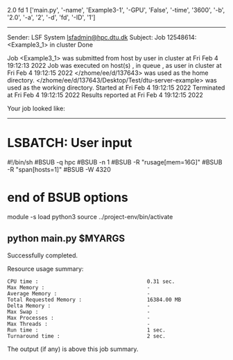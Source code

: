 2.0 fd 1
['main.py', '-name', 'Example3-1', '-GPU', 'False', '-time', '3600', '-b', '2.0', '-a', '2', '-d', 'fd', '-ID', '1']

------------------------------------------------------------
Sender: LSF System <lsfadmin@hpc.dtu.dk>
Subject: Job 12548614: <Example3_1> in cluster <dcc> Done

Job <Example3_1> was submitted from host <n-62-30-3> by user <s183905> in cluster <dcc> at Fri Feb  4 19:12:13 2022
Job was executed on host(s) <n-62-31-21>, in queue <hpc>, as user <s183905> in cluster <dcc> at Fri Feb  4 19:12:15 2022
</zhome/ee/d/137643> was used as the home directory.
</zhome/ee/d/137643/Desktop/Test/dtu-server-example> was used as the working directory.
Started at Fri Feb  4 19:12:15 2022
Terminated at Fri Feb  4 19:12:15 2022
Results reported at Fri Feb  4 19:12:15 2022

Your job looked like:

------------------------------------------------------------
# LSBATCH: User input
#!/bin/sh
#BSUB -q hpc
#BSUB -n 1
#BSUB -R "rusage[mem=16G]"
#BSUB -R "span[hosts=1]"
#BSUB -W 4320
# end of BSUB options
module -s load python3
source ../project-env/bin/activate

python main.py $MYARGS
------------------------------------------------------------

Successfully completed.

Resource usage summary:

    CPU time :                                   0.31 sec.
    Max Memory :                                 -
    Average Memory :                             -
    Total Requested Memory :                     16384.00 MB
    Delta Memory :                               -
    Max Swap :                                   -
    Max Processes :                              -
    Max Threads :                                -
    Run time :                                   1 sec.
    Turnaround time :                            2 sec.

The output (if any) is above this job summary.

